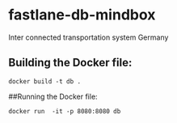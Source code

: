 # fastlane-db-mindbox
Inter connected transportation system Germany

## Building the Docker file:

```
docker build -t db .
```

##Running the Docker file:

```
docker run  -it -p 8080:8080 db
```
